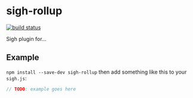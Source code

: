 # sigh-rollup

[![build status](https://circleci.com/gh/patriklythell/sigh-rollup.png)](https://circleci.com/gh/patriklythell/sigh-rollup)

Sigh plugin for...

## Example

`npm install --save-dev sigh-rollup` then add something like this to your `sigh.js`:
```javascript
// TODO: example goes here
```
